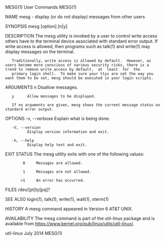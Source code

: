 MESG(1)                                                                                      User Commands                                                                                     MESG(1)

NAME
       mesg - display (or do not display) messages from other users

SYNOPSIS
       mesg [option] [n|y]

DESCRIPTION
       The  mesg  utility  is  invoked  by a user to control write access others have to the terminal device associated with standard error output.  If write access is allowed, then programs such as
       talk(1) and write(1) may display messages on the terminal.

       Traditionally, write access is allowed by default.  However, as users become more conscious of various security risks, there is a trend to remove write access by default,  at  least  for  the
       primary login shell.  To make sure your ttys are set the way you want them to be set, mesg should be executed in your login scripts.

ARGUMENTS
       n      Disallow messages.

       y      Allow messages to be displayed.

       If no arguments are given, mesg shows the current message status on standard error output.

OPTIONS
       -v, --verbose
              Explain what is being done.

       -V, --version
              Display version information and exit.

       -h, --help
              Display help text and exit.

EXIT STATUS
       The mesg utility exits with one of the following values:

            0     Messages are allowed.

            1     Messages are not allowed.

           >1     An error has occurred.

FILES
       /dev/[pt]ty[pq]?

SEE ALSO
       login(1), talk(1), write(1), wall(1), xterm(1)

HISTORY
       A mesg command appeared in Version 6 AT&T UNIX.

AVAILABILITY
       The mesg command is part of the util-linux package and is available from https://www.kernel.org/pub/linux/utils/util-linux/.

util-linux                                                                                     July 2014                                                                                       MESG(1)
